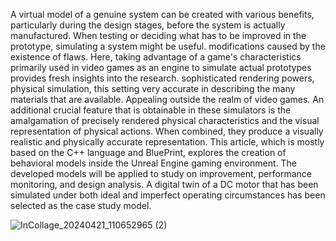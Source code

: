 A virtual model of a genuine system can be created with various benefits, particularly during the design stages, before the system is actually manufactured. When testing or deciding what has to be improved in the prototype, simulating a system might be useful. modifications caused by the existence of flaws. Here, taking advantage of a game's characteristics primarily used in video games as an engine to simulate actual prototypes provides fresh insights into the research. sophisticated rendering powers, physical simulation, this setting very accurate in describing the many materials that are available. Appealing outside the realm of video games. An additional crucial feature that is obtainable in these simulators is the amalgamation of precisely rendered physical characteristics and the visual representation of physical actions. When combined, they produce a visually realistic and physically accurate representation. This article, which is mostly based on the C++ language and BluePrint, explores the creation of behavioral models inside the Unreal Engine gaming environment. The developed models will be applied to study on improvement, performance monitoring, and design analysis. A digital twin of a DC motor that has been simulated under both ideal and imperfect operating circumstances has been selected as the case study model.


![InCollage_20240421_110652965 (2)](https://github.com/user-attachments/assets/5baa4a8e-72ee-4454-98eb-789c7a5b2721)
